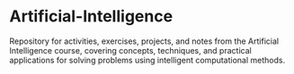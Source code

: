 # Artificial-Intelligence
Repository for activities, exercises, projects, and notes from the Artificial Intelligence course, covering concepts, techniques, and practical applications for solving problems using intelligent computational methods.
